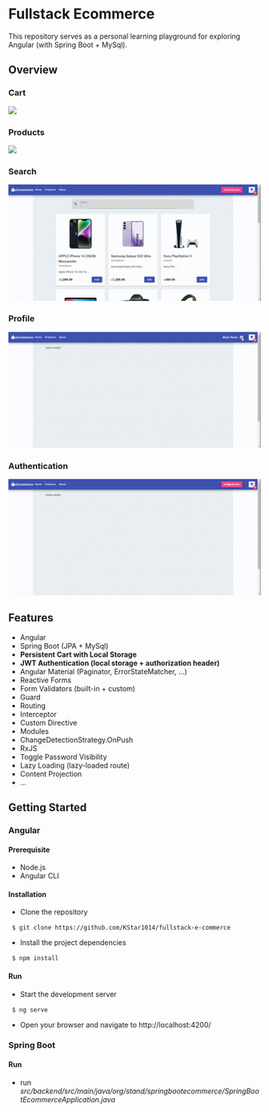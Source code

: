 # Fullstack Ecommerce
This repository serves as a personal learning playground for exploring Angular (with Spring Boot + MySql).

## Overview

### Cart
![](images/cart.gif)

### Products
![](images/products.gif)

### Search
![](images/search.gif)

### Profile
![](images/profile.gif)

### Authentication
![](images/authentication.gif)

## Features
- Angular
- Spring Boot (JPA + MySql)
- **Persistent Cart with Local Storage**
- **JWT Authentication (local storage + authorization header)**
- Angular Material (Paginator, ErrorStateMatcher, ...)
- Reactive Forms
- Form Validators (built-in + custom)
- Guard
- Routing
- Interceptor
- Custom Directive
- Modules
- ChangeDetectionStrategy.OnPush
- RxJS
- Toggle Password Visibility
- Lazy Loading (lazy-loaded route)
- Content Projection
- ...

## Getting Started
### Angular
#### Prerequisite 
- Node.js
- Angular CLI
#### Installation
- Clone the repository
<pre><code> $ git clone https://github.com/KStar1014/fullstack-e-commerce  </code></pre>
- Install the project dependencies
<pre><code> $ npm install </code></pre>
#### Run
- Start the development server
<pre><code> $ ng serve </code></pre>
- Open your browser and navigate to http://localhost:4200/


### Spring Boot
#### Run
- run *src/backend/src/main/java/org/stand/springbootecommerce/SpringBootEcommerceApplication.java*

